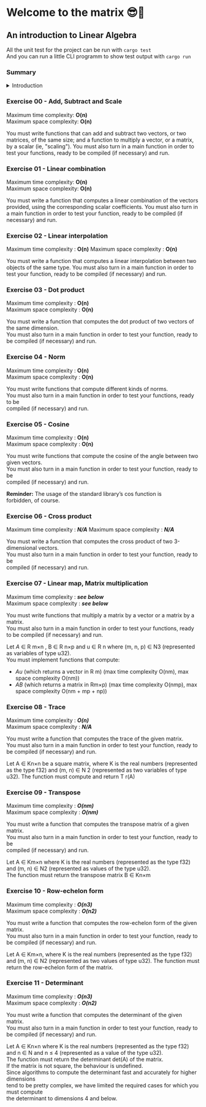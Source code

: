 # Welcome to the matrix 😎💊

## An introduction to Linear Algebra


All the unit test for the project can be run with `cargo test`  
And you can run a little CLI programm to show test output with `cargo run`


### Summary

<details>
<summary> Introduction </summary>

- [Exercise 00 - Add, Subtract and Scale](#ex00)
- [Exercise 01 - Linear combination](#ex01)
- [Exercise 02 - Linear interpolation](#ex02)
- [Exercise 03 - Dot product](#ex03)
- [Exercise 04 - Norm](#ex04)
- [Exercise 05 - Cosine](#ex05)
- [Exercise 06 - Cross product](#ex06)
- [Exercise 07 - Linear map, Matrix multiplication](#ex07)
- [Exercise 08 - Trace](#ex08)
- [Exercise 09 - Transpose](#ex09)
- [Exercise 10 - Row echelon form](#ex10)
- [Exercise 11 - Determinant](#ex11)

</details>

###  <a name="ex00">Exercise 00 - Add, Subtract and Scale</a>

Maximum time complexity: **O(n)**  
Maximum space complexity: **O(n)**

You must write functions that can add and subtract two vectors, or two matrices, of the
same size; and a function to multiply a vector, or a matrix, by a scalar (ie, "scaling").
You must also turn in a main function in order to test your functions, ready to be
compiled (if necessary) and run.

### <a name="ex01">Exercise 01 - Linear combination</a>

Maximum time complexity: **O(n)**  
Maximum space complexity: **O(n)**

You must write a function that computes a linear combination of the vectors provided,
using the corresponding scalar coefficients.
You must also turn in a main function in order to test your function, ready to be
compiled (if necessary) and run.


### <a name="ex02">Exercise 02 - Linear interpolation</a>

Maximum time complexity : **O(n)**
Maximum space complexity : **O(n)**

You must write a function that computes a linear interpolation between two objects of the same type.
You must also turn in a main function in order to test your function, ready to be compiled (if necessary) and run.

### <a name="ex03">Exercise 03 - Dot product</a>

Maximum time complexity : **O(n)**  
Maximum space complexity : **O(n)**  

You must write a function that computes the dot product of two vectors of the same dimension.  
You must also turn in a main function in order to test your function, ready to be compiled (if necessary) and run.  


### <a name="ex04">Exercise 04 - Norm</a>

Maximum time complexity : **O(n)**  
Maximum space complexity : **O(n)**  

You must write functions that compute different kinds of norms.  
You must also turn in a main function in order to test your functions, ready to be  
compiled (if necessary) and run.  

### <a name="ex05"> Exercise 05 - Cosine</a>

Maximum time complexity : **O(n)**  
Maximum space complexity : **O(n)**  

You must write functions that compute the cosine of the angle between two given vectors.  
You must also turn in a main function in order to test your function, ready to be  
compiled (if necessary) and run.  

**Reminder:** The usage of the standard library’s cos function is  
forbidden, of course.  

### <a name="ex06"> Exercise 06 - Cross product</a>

Maximum time complexity : ***N/A***
Maximum space complexity : ***N/A***  

You must write a function that computes the cross product of two 3-dimensional vectors.  
You must also turn in a main function in order to test your function, ready to be  
compiled (if necessary) and run.  

### <a name="ex07"> Exercise 07 - Linear map, Matrix multiplication</a>

Maximum time complexity : ***see below***  
Maximum space complexity : ***see below***  

You must write functions that multiply a matrix by a vector or a matrix by a matrix.  
You must also turn in a main function in order to test your functions, ready to be compiled (if necessary) and run.

Let *A* ∈ R m×n , B ∈ R n×p and u ∈ R n where (m, n, p) ∈ N3 (represented as variables of type u32).  
You must implement functions that compute:  
- *Au* (which returns a vector in R
m) (max time complexity O(nm), max space complexity O(nm))
- *AB* (which returns a matrix in Rm×p) (max time complexity O(nmp), max space complexity O(nm + mp + np))

### <a name="ex08"> Exercise 08 - Trace</a>

Maximum time complexity : ***O(n)***  
Maximum space complexity : ***N/A***  

You must write a function that computes the trace of the given matrix.  
You must also turn in a main function in order to test your function, ready to be compiled (if necessary) and run.  

Let A ∈ Kn×n be a square matrix, where K is the real numbers (represented as the type
f32) and (m, n) ∈ N
2
(represented as two variables of type u32).
The function must compute and return T r(A)

### <a name="ex09"> Exercise 09 - Transpose</a>

Maximum time complexity : ***O(nm)***  
Maximum space complexity : ***O(nm)***  

You must write a function that computes the transpose matrix of a given matrix.  
You must also turn in a main function in order to test your function, ready to be  
compiled (if necessary) and run.  

Let A ∈ Km×n where K is the real numbers (represented as the type f32) and (m, n) ∈ N2 (represented as values of the type u32).  
The function must return the transpose matrix B ∈ Kn×m  

### <a name="ex10"> Exercise 10 - Row-echelon form</a>

Maximum time complexity : ***O(n3)***  
Maximum space complexity : ***O(n2)***  

You must write a function that computes the row-echelon form of the given
matrix.  
You must also turn in a main function in order to test your function, ready to be
compiled (if necessary) and run.  

Let A ∈ Km×n, where K is the real numbers (represented as the type f32) and (m, n) ∈ N2 (represented as two values of type u32).
The function must return the row-echelon form of the matrix.

### <a name="ex11"> Exercise 11 - Determinant</a>

Maximum time complexity : ***O(n3)***  
Maximum space complexity : ***O(n2)***  

You must write a function that computes the determinant of the given matrix.  
You must also turn in a main function in order to test your function, ready to be compiled (if necessary) and run.  

Let A ∈ Kn×n where K is the real numbers (represented as the type f32) and n ∈ N and n ≤ 4 (represented as a value of the type u32).  
The function must return the determinant det(A) of the matrix.  
If the matrix is not square, the behaviour is undefined.  
Since algorithms to compute the determinant fast and accurately for higher dimensions  
tend to be pretty complex, we have limited the required cases for which you must compute  
the determinant to dimensions 4 and below.  
